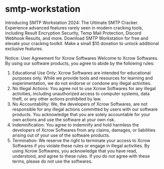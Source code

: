 # smtp-workstation

Introducing SMTP Workstation 2024: The Ultimate SMTP Cracker. Experience advanced features rarely seen in modern cracking tools, including Result Encryption Security, Temp Mail Protection, Discord Webhook Results, and more. Download SMTP Workstation for free and elevate your cracking toolkit. Make a small $10 donation to unlock additional exclusive features.

Notice:
User Agreement for Xcrow Softwares
Welcome to Xcrow Softwares. By using our software products, you agree to abide by the
following rules:
1. Educational Use Only:
Xcrow Softwares are intended for educational purposes only. While we provide tools and
resources for learning and experimentation, we do not endorse or condone any illegal
activities.
2. No Illegal Actions:
You agree not to use Xcrow Softwares for any illegal activities, including unauthorized
access to computer systems, data theft, or any other actions prohibited by law.
3. No Accountability:
We, the developers of Xcrow Softwares, are not responsible for any illegal actions
committed by users with our software products. You acknowledge that you are solely
accountable for your own actions and use the software at your own risk.
4. Indemnification:
You agree to indemnify and hold harmless the developers of Xcrow Softwares from any
claims, damages, or liabilities arising out of your use of the software products.
5. Termination:
We reserve the right to terminate your access to Xcrow Softwares if you violate these
rules or engage in illegal activities.
By using Xcrow Softwares, you acknowledge that you have read, understood, and agree to
these rules. If you do not agree with these terms, please do not use the softwares.
